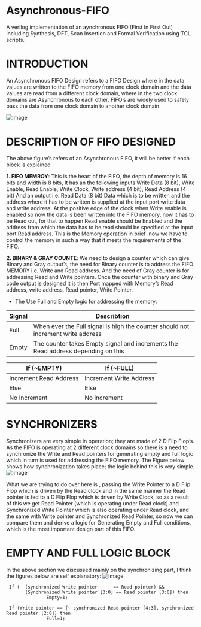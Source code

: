 # Asynchronous-FIFO
A verilog implementation of an aynchronous FIFO (First In First Out) including Synthesis, DFT, Scan Insertion and Formal Verification using TCL scripts.

# INTRODUCTION
An Asynchronous FIFO Design refers to a FIFO Design where in the data values are written to the FIFO memory from one clock domain 
and the data values are read from a different clock domain, where in the two clock domains are Asynchronous to each other.
FIFO’s are widely used to safely pass the data from one clock domain to another clock domain


![image](https://user-images.githubusercontent.com/72949261/213868606-11b3938e-f526-491e-90dc-d7e63132037b.png)


# DESCRIPTION OF FIFO DESIGNED
The above figure’s refers of an Asynchronous FIFO, it will be better if each block is explained

**1. FIFO MEMROY**: 
    This is the heart of the FIFO, the depth of memory is 16 bits and width is 8 bits,
    It has an the following inputs
    Write Data (8 bit), Write Enable, Read Enable, Write Clock, Write address (4 bit), 
    Read Address (4 bit) And an output i.e. Read Data (8 bit)
    Data which is to be written and the address where it has to be written is supplied at the input port write data and write address. At the positive edge of the         clock when Write enable is enabled so now the data is been written into the FIFO memory, now it has to be Read out, for that to happen Read enable should be           Enabled and the address from which the data has to be read should be specified at the input port Read address. This is the Memory operation in brief .now we have       to control the memory in such a way that it meets the requirements of the FIFO.

**2. BINARY & GRAY COUNTE**: 
    We need to design a counter which can give Binary and Gray output’s, the need for Binary counter is to address the FIFO MEMORY i.e. Write and Read address. And the     need of Gray counter is for addressing Read and Write pointers. Once the counter with binary and Gray code output is designed it is then Port mapped with Memory’s     Read address, write address, Read pointer, Write Pointer.
    
* The Use Full and Empty logic for addressing the memory:

| Signal |                                    Describtion                                   | 
|--------|----------------------------------------------------------------------------------| 
|  Full  | When ever the Full signal is high the counter should not increment write address |
|  Empty | The counter takes Empty signal and increments the Read address depending on this |
    
|       If (~EMPTY)             |         If (~FULL)            |                  
|-------------------------------|-------------------------------|
|Increment Read Address         |    Increment Write Address    |                
|Else                           |           Else                |                 
|No Increment                   |         No increment          |                 
    

# SYNCHRONIZERS
Synchronizers are very simple in operation; they are made of 2 D Flip Flop’s.
As the FIFO is operating at 2 different clock domains so there is a need to synchronize the Write and Read pointers for generating empty and full logic which in turn is used for addressing the FIFO memory.
The Figure below shows how synchronization takes place; the logic behind this is very simple.
![image](https://user-images.githubusercontent.com/72949261/213869582-55d66493-3b3f-4f8d-9165-23faa9b93e87.png)

What we are trying to do over here is , passing the Write Pointer to a D Flip Flop which is driven by the Read clock and in the same manner the Read pointer is fed to a D Flip Flop which is driven by Write Clock, so as a result of this we get Read Pointer (which is operating under Read clock) and Synchronized Write Pointer which is also operating under Read clock, and the same with Write pointer and Synchronized Read Pointer, so now we can compare them and derive a logic for Generating Empty and Full conditions, which is the most important design part of this FIFO.


# EMPTY AND FULL LOGIC BLOCK
In the above section we discussed mainly on the synchronizing part, I think the figures below are self explanatory:
![image](https://user-images.githubusercontent.com/72949261/213869673-bf4f22cd-3294-483f-b802-937c1255ca94.png)


 ```  
  If (  (synchronized Write pointer      == Read pointer) && 
        (Synchronized Write pointer [3:0] == Read pointer [3:0]) then
                Empty=1; 
  
  If (Write pointer == {~ synchronized Read pointer [4:3], synchronized Read pointer [2:0]) then 
                Full=1;
```


